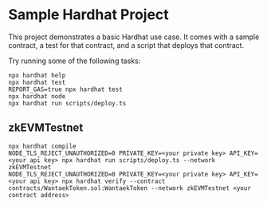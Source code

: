 # Sample Hardhat Project

This project demonstrates a basic Hardhat use case. It comes with a sample contract, a test for that contract, and a script that deploys that contract.

Try running some of the following tasks:

```shell
npx hardhat help
npx hardhat test
REPORT_GAS=true npx hardhat test
npx hardhat node
npx hardhat run scripts/deploy.ts
```

## zkEVMTestnet

```shell
npx hardhat compile
NODE_TLS_REJECT_UNAUTHORIZED=0 PRIVATE_KEY=<your private key> API_KEY=<your api key> npx hardhat run scripts/deploy.ts --network zkEVMTestnet
NODE_TLS_REJECT_UNAUTHORIZED=0 PRIVATE_KEY=<your private key> API_KEY=<your api key> npx hardhat verify --contract contracts/WantaekToken.sol:WantaekToken --network zkEVMTestnet <your contract address>
```